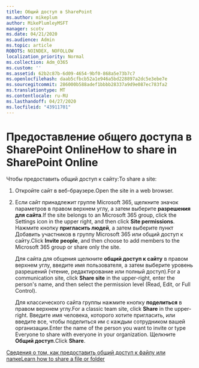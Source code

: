 ```yaml
---
title: Общий доступ в SharePoint
ms.author: mikeplum
author: MikePlumleyMSFT
manager: scotv
ms.date: 04/21/2020
ms.audience: Admin
ms.topic: article
ROBOTS: NOINDEX, NOFOLLOW
localization_priority: Normal
ms.collection: Adm_O365
ms.custom: ''
ms.assetid: 62b2c87b-6d09-4654-9bf0-868a5e73b7c7
ms.openlocfilehash: daab5cfbcb52a1e946a5bd228897a2dc5e3ebe7e
ms.sourcegitcommit: 286000b588adef1bbbb28337a9d9e087ec783fa2
ms.translationtype: MT
ms.contentlocale: ru-RU
ms.lasthandoff: 04/27/2020
ms.locfileid: "43911701"
---
```

# <a name="how-to-share-in-sharepoint-online"></a><span data-ttu-id="5141e-102">Предоставление общего доступа в SharePoint Online</span><span class="sxs-lookup"><span data-stu-id="5141e-102">How to share in SharePoint Online</span></span>

<span data-ttu-id="5141e-103">Чтобы предоставить общий доступ к сайту:</span><span class="sxs-lookup"><span data-stu-id="5141e-103">To share a site:</span></span>
  
1. <span data-ttu-id="5141e-104">Откройте сайт в веб-браузере.</span><span class="sxs-lookup"><span data-stu-id="5141e-104">Open the site in a web browser.</span></span>
    
2. <span data-ttu-id="5141e-105">Если сайт принадлежит группе Microsoft 365, щелкните значок параметров в правом верхнем углу, а затем выберите **разрешения для сайта**.</span><span class="sxs-lookup"><span data-stu-id="5141e-105">If the site belongs to an Microsoft 365 group, click the Settings icon in the upper right, and then click **Site permissions**.</span></span> <span data-ttu-id="5141e-106">Нажмите кнопку **пригласить людей**, а затем выберите пункт Добавить участников в группу Microsoft 365 или общий доступ к сайту.</span><span class="sxs-lookup"><span data-stu-id="5141e-106">Click **Invite people**, and then choose to add members to the Microsoft 365 group or share only the site.</span></span> 
    
    <span data-ttu-id="5141e-107">Для сайта для общения щелкните **общий доступ к сайту** в правом верхнем углу, введите имя пользователя, а затем выберите уровень разрешений (чтение, редактирование или полный доступ).</span><span class="sxs-lookup"><span data-stu-id="5141e-107">For a communication site, click **Share site** in the upper-right, enter the person's name, and then select the permission level (Read, Edit, or Full Control).</span></span> 
    
    <span data-ttu-id="5141e-108">Для классического сайта группы нажмите кнопку **поделиться** в правом верхнем углу.</span><span class="sxs-lookup"><span data-stu-id="5141e-108">For a classic team site, click **Share** in the upper-right.</span></span> <span data-ttu-id="5141e-109">Введите имя человека, которого хотите пригласить, или введите все, чтобы поделиться им с каждым сотрудником вашей организации.</span><span class="sxs-lookup"><span data-stu-id="5141e-109">Enter the name of the person you want to invite or type Everyone to share with everyone in your organization.</span></span> <span data-ttu-id="5141e-110">Щелкните **Общий доступ**.</span><span class="sxs-lookup"><span data-stu-id="5141e-110">Click **Share**.</span></span>
    
[<span data-ttu-id="5141e-111">Сведения о том, как предоставить общий доступ к файлу или папке</span><span class="sxs-lookup"><span data-stu-id="5141e-111">Learn how to share a file or folder</span></span>](https://go.microsoft.com/fwlink/?linkid=511430)
  

